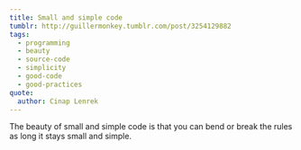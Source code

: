 ```yaml
---
title: Small and simple code
tumblr: http://guillermonkey.tumblr.com/post/3254129882
tags:
  - programming
  - beauty
  - source-code
  - simplicity
  - good-code
  - good-practices
quote:
  author: Cinap Lenrek
---
```


The beauty of small and simple code is that you can bend or break the rules as long it stays small and simple.
